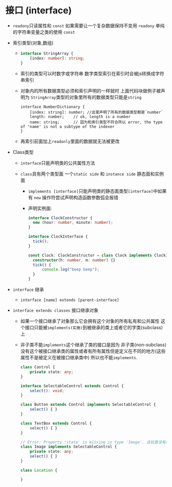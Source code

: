 # 接口 (interface)

- `readony`只读属性和 `const` 如果需要让一个复杂数据保持不变用 `readony` 单纯的字符串变量之类的使用 `const`

- 索引类型(对象,数组)

  - ``` typescript
    interface StringArray {
        [index: number]: string;
    }
    ```

  - 索引的类型可以时数字或字符串 数字类型索引在索引时会被js转换成字符串索引

  - 对象内的所有数据类型必须和索引声明的一样就时 上面代码块做例子被声明为 `StringArray`类型的对象里所有的数据类型只能是`string` 

    ``` tsx
    interface NumberDictionary {
        [index: string]: number; //这里声明了所有的数据类型都是`number`
        length: number;    // ok, length is a number
        name: string;      // 因为和索引类型不符合所以 error, the type of 'name' is not a subtype of the indexer
    }
    ```

  - 再索引前面加上`readonly`里面的数据就无法被更改

- Class类型

  - `interface`只能声明类的公共属性方法 

  - `class`具有两个类型面 一个`static side` 和 `instance side` 静态面和实例面

    - `implements [interface]`只能声明类的静态面类型`[interface]`中如果有 `new` 操作符尝试声明构造函数参数弧会报错

    - 声明实例面: 

      ```typescript
      interface ClockConstructor {
        new (hour: number, minute: number);
      }
      
      interface ClockInterface {
        tick();
      }
      
      const Clock: ClockConstructor = class Clock implements ClockInterface {
        constructor(h: number, m: number) {}
        tick() {
            console.log("beep beep");
        }
      }
      ```

- `interface` 继承

  - `interface [name] extends [parent-interface]` 

- `interface extends classes` 接口继承对象

  - 如果一个接口继承了对象那么它会拥有这个对象的所有私有和公共属性 这个接口只能被`implements(实施)`到被继承的类上或者它的字类(subclass)上

  - 非子类不能`implements`这个继承了类的接口是因为 非子类(non-subclass)没有这个被接口继承类的属性或者有所有属性但是定义在不同的地方(这些属性不是被定义在被接口继承类中) 所以也不能`implements`.

    ```typescript
    class Control {
        private state: any;
    }
    
    interface SelectableControl extends Control {
        select(): void;
    }
    
    class Button extends Control implements SelectableControl {
        select() { }
    }
    
    class TextBox extends Control {
        select() { }
    }
    
    // Error: Property 'state' is missing in type 'Image'. 这玩意没有继承Control
    class Image implements SelectableControl {
        private state: any;
        select() { }
    }
    
    class Location {
    
    }
    ```

    
